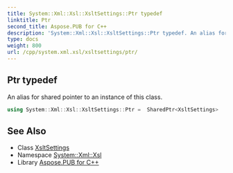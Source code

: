 ```yaml
---
title: System::Xml::Xsl::XsltSettings::Ptr typedef
linktitle: Ptr
second_title: Aspose.PUB for C++
description: 'System::Xml::Xsl::XsltSettings::Ptr typedef. An alias for shared pointer to an instance of this class in C++.'
type: docs
weight: 800
url: /cpp/system.xml.xsl/xsltsettings/ptr/
---
```

## Ptr typedef


An alias for shared pointer to an instance of this class.

```cpp
using System::Xml::Xsl::XsltSettings::Ptr =  SharedPtr<XsltSettings>
```

## See Also

* Class [XsltSettings](../)
* Namespace [System::Xml::Xsl](../../)
* Library [Aspose.PUB for C++](../../../)
